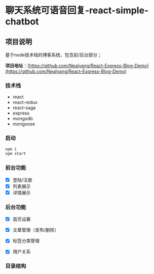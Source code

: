 # 聊天系统可语音回复-react-simple-chatbot


## 项目说明 
基于node技术栈的博客系统，包含前/后台部分；

**项目地址**：[https://github.com/Nealyang/React-Express-Blog-Demo](https://github.com/Nealyang/React-Express-Blog-Demo)


### 技术栈
- react
- react-redux
- react-saga
- express
- mongodb
- mongoose


### 启动
```javascript
npm i 
npm start
```


### 前台功能
- [x] 登陆/注册
- [x] 列表展示
- [x] 详情展示

### 后台功能
-[x] 首页设置
- [x] 文章管理（发布/删除）
- [x] 标签分类管理
- [x] 用户关系



### 目录结构

```$xslt


```
